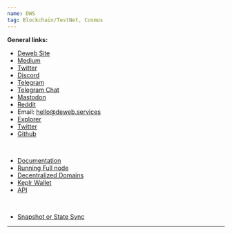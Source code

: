 ```yaml
---
name: DWS
tag: Blockchain/TestNet, Cosmos
---
```


**General links:** 
- [Deweb Site](https://deweb.services/)
- [Medium](https://medium.com/dewebservices)
- [Twitter](https://twitter.com/dewebservices)
- [Discord](https://discord.gg/bzRvbJGFPy)
- [Telegram](https://t.me/deweb_services)
- [Telegram Chat](https://t.me/dewebservices_chat)
- [Mastodon](https://mastodon.social/@dewebservices)
- [Reddit](https://www.reddit.com/r/dewebservices/)
- Email: hello@deweb.services
- [Explorer](https://explore.deweb.services/)
- [Twitter](https://twitter.com/dewebservices)
- [Github](https://github.com/deweb-services/deweb)
</br>

- [Documentation](https://docs.deweb.services/)
- [Running Full node](https://docs.deweb.services/fullnode/overview)
- [Decentralized Domains](https://docs.deweb.services/domains/dws-domains/)
- [Keplr Wallet](https://deweb.services/add-wallet)
- [API](https://dws.api.bccnodes.com/)
</br>

- [Snapshot or State Sync](https://nodejumper.io/dws-testnet/sync)

***
